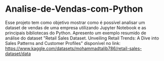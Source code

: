 # Analise-de-Vendas-com-Python

Esse projeto tem como objetivo mostrar como é possível analisar um dataset de vendas de uma empresa utilizando Jupyter Notebook e as principais bibliotecas do Python.
Apresento um exemplo resumido de análise do dataset "Retail Sales Dataset. Unveiling Retail Trends: A Dive into Sales Patterns and Customer Profiles" disponível no link: https://www.kaggle.com/datasets/mohammadtalib786/retail-sales-dataset/data
